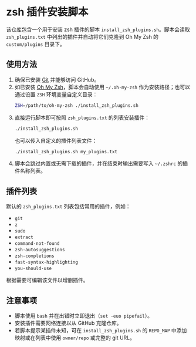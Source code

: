 # zsh 插件安装脚本

该仓库包含一个用于安装 zsh 插件的脚本 `install_zsh_plugins.sh`。脚本会读取 `zsh_plugins.txt` 中列出的插件并自动将它们克隆到 Oh My Zsh 的 `custom/plugins` 目录下。

## 使用方法

1. 确保已安装 [Git](https://git-scm.com/) 并能够访问 GitHub。
2. 如已安装 [Oh My Zsh](https://ohmyz.sh/)，脚本会自动使用 `~/.oh-my-zsh` 作为安装路径；也可以通过设置 `ZSH` 环境变量自定义目录：
   ```bash
   ZSH=/path/to/oh-my-zsh ./install_zsh_plugins.sh
   ```
3. 直接运行脚本即可按照 `zsh_plugins.txt` 的列表安装插件：
   ```bash
   ./install_zsh_plugins.sh
   ```
   也可以传入自定义的插件列表文件：
   ```bash
   ./install_zsh_plugins.sh my_plugins.txt
   ```
4. 脚本会跳过内置或无需下载的插件，并在结束时输出需要写入 `~/.zshrc` 的插件名称列表。

## 插件列表

默认的 `zsh_plugins.txt` 列表包括常用的插件，例如：

- `git`
- `z`
- `sudo`
- `extract`
- `command-not-found`
- `zsh-autosuggestions`
- `zsh-completions`
- `fast-syntax-highlighting`
- `you-should-use`

根据需要可编辑该文件以增删插件。

## 注意事项

- 脚本使用 `bash` 并在出错时立即退出（`set -euo pipefail`）。
- 安装插件需要网络连接以从 GitHub 克隆仓库。
- 若脚本提示某插件未知，可在 `install_zsh_plugins.sh` 的 `REPO_MAP` 中添加映射或在列表中使用 `owner/repo` 或完整的 git URL。

